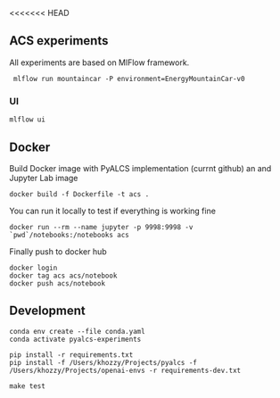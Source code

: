 <<<<<<< HEAD
## ACS experiments

All experiments are based on MlFlow framework.

     mlflow run mountaincar -P environment=EnergyMountainCar-v0

### UI

    mlflow ui

## Docker

Build Docker image with PyALCS implementation (currnt github) an and Jupyter Lab image   

    docker build -f Dockerfile -t acs . 
    
You can run it locally to test if everything is working fine

    docker run --rm --name jupyter -p 9998:9998 -v `pwd`/notebooks:/notebooks acs

Finally push to docker hub
    
    docker login
    docker tag acs acs/notebook
    docker push acs/notebook

## Development

    conda env create --file conda.yaml 
    conda activate pyalcs-experiments

    pip install -r requirements.txt
    pip install -f /Users/khozzy/Projects/pyalcs -f /Users/khozzy/Projects/openai-envs -r requirements-dev.txt
    
    make test
